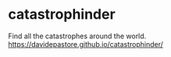 # catastrophinder
Find all the catastrophes around the world. https://davidepastore.github.io/catastrophinder/
